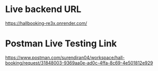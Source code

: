 # Live backend URL 
https://hallbooking-re3x.onrender.com/ <br/>
# Postman Live Testing Link 
https://www.postman.com/surendiran04/workspace/hall-booking/request/31848003-9369aa0e-ad0c-4ffa-8c69-4e501812e929
